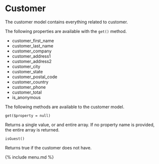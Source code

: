 # Customer

The customer model contains everything related to customer.

The following properties are available with the `get()` method.

* customer_first_name
* customer_last_name
* customer_company
* customer_address1
* customer_address2
* customer_city
* customer_state
* customer_postal_code
* customer_country
* customer_phone
* customer_total
* is_anonymous

The following methods are available to the customer model.


```
get($property = null)
```
Returns a single value, or and entire array. If no property name is provided, the entire array is returned.

```
isGuest()
```
Returns true if the customer does not have.

{% include menu.md %}